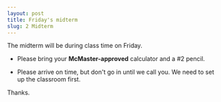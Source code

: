 ```yaml
---
layout: post
title: Friday's midterm
slug: 2 Midterm
---
```


The midterm will be during class time on Friday.

* Please bring your __McMaster-approved__ calculator and a #2 pencil.

* Please arrive on time, but don't go in until we call you. We need to set up the classroom first.

Thanks.

